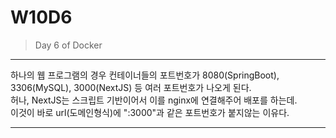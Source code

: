 # W10D6
> Day 6 of Docker

---

하나의 웹 프로그램의 경우 컨테이너들의 포트번호가 8080(SpringBoot), 3306(MySQL), 3000(NextJS) 등 여러 포트번호가 나오게 된다. <br>
허나, NextJS는 스크립트 기반이어서 이를 nginx에 연결해주어 배포를 하는데. <br>
이것이 바로 url(도메인형식)에 ":3000"과 같은 포트번호가 붙지않는 이유다. <br>

---

